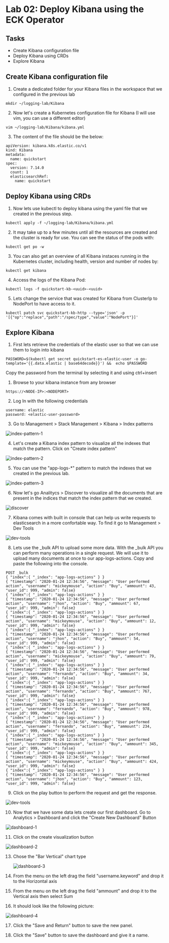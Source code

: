 # Lab 02: Deploy Kibana using the ECK Operator

## Tasks

 - Create Kibana configuration file
 - Deploy Kibana using CRDs
 - Explore Kibana

## Create Kibana configuration file

1. Create a dedicated folder for your Kibana files in the workspace that we configured in the previous lab

```
mkdir ~/logging-lab/Kibana
```


2. Now let's create a Kubernetes configuration file for Kibana (I will use vim, you can use a different editor)

```
vim ~/logging-lab/Kibana/kibana.yml
```

3. The content of the file should be the below:

```
apiVersion: kibana.k8s.elastic.co/v1
kind: Kibana
metadata:
  name: quickstart
spec:
  version: 7.14.0
  count: 1
  elasticsearchRef:
    name: quickstart
```

## Deploy Kibana using CRDs

1. Now lets use kubectl to deploy kibana using the yaml file that we created in the previous step.
  ```
  kubectl apply -f ~/logging-lab/Kibana/kibana.yml
  ```

2. It may take up to a few minutes until all the resources are created and the cluster is ready for use. You can see the status of the pods with:
  ```
  kubectl get po -w
  ```

3. You can also get an overview of all Kibana instaces running in the Kubernetes cluster, including health, version and number of nodes by:
  ```
  kubectl get kibana
  ```

4. Access the logs of the Kibana Pod:
  ```
  kubectl logs -f quickstart-kb-<uuid>-<uuid>
  ```

5. Lets change the service that was created for Kibana from ClusterIp to NodePort to have access to it.
  ```
  kubectl patch svc quickstart-kb-http --type='json' -p '[{"op":"replace","path":"/spec/type","value":"NodePort"}]'
  ```

## Explore Kibana

1. First lets retrieve the credentials of the elastic user so that we can use them to login into kibana
  ```
  PASSWORD=$(kubectl get secret quickstart-es-elastic-user -o go-template='{{.data.elastic | base64decode}}') &&  echo $PASSWORD
  ```
  Copy the password from the terminal by selecting it and using ctrl+insert

1. Browse to your kibana instance from any browser
  ```
  https://<NODE-IP>:<NODEPORT>
  ```

2. Log In with the following credentials
```
username: elastic
password: <elastic-user-password>
```

3. Go to Management > Stack Management > Kibana > Index patterns

  ![index-pattern-1](/images/index-pattern-1.png)

4. Let's create a Kibana index pattern to visualize all the indexes that match the pattern. Click on "Create index pattern" 

  ![index-pattern-2](/images/index-pattern-2.png)

5. You can use the "app-logs-*" pattern to match the indexes that we created in the previous lab.

  ![index-pattern-3](/images/index-pattern-3.png)

6. Now let's go Analitycs > Discover to visualize all the documents that are present in the indices that match the index pattern that we created.

  ![discover](/images/discover.png)

7. Kibana comes with built in console that can help us write requests to elasticsearch in a more confortable way. To find it go to Management > Dev Tools

  ![dev-tools](/images/dev-tools.png)

8. Lets use the _bulk API to upload some more data. With the _bulk API you can perform many operations in a single request. We will use it to upload many documents at once to our app-logs-actions. Copy and paste the following into the console.

```
POST _bulk
{ "index":{ "_index": "app-logs-actions" } }
{ "timestamp": "2020-01-24 12:34:56", "message": "User performed action", "username": "mickeymouse", "action": "Buy", "ammount": 43, "user_id": 999, "admin": false}
{ "index":{ "_index": "app-logs-actions" } }
{ "timestamp": "2020-01-24 12:34:56", "message": "User performed action", "username": "jhon", "action": "Buy", "ammount": 67, "user_id": 999, "admin": false}
{ "index":{ "_index": "app-logs-actions" } }
{ "timestamp": "2020-01-24 12:34:56", "message": "User performed action", "username": "mickeymouse", "action": "Buy", "ammount": 12, "user_id": 999, "admin": false}
{ "index":{ "_index": "app-logs-actions" } }
{ "timestamp": "2020-01-24 12:34:56", "message": "User performed action", "username": "jhon", "action": "Buy", "ammount": 54, "user_id": 999, "admin": false}
{ "index":{ "_index": "app-logs-actions" } }
{ "timestamp": "2020-01-24 12:34:56", "message": "User performed action", "username": "mickeymouse", "action": "Buy", "ammount": 79, "user_id": 999, "admin": false}
{ "index":{ "_index": "app-logs-actions" } }
{ "timestamp": "2020-01-24 12:34:56", "message": "User performed action", "username": "fernando", "action": "Buy", "ammount": 34, "user_id": 999, "admin": false}
{ "index":{ "_index": "app-logs-actions" } }
{ "timestamp": "2020-01-24 12:34:56", "message": "User performed action", "username": "fernando", "action": "Buy", "ammount": 767, "user_id": 999, "admin": false}
{ "index":{ "_index": "app-logs-actions" } }
{ "timestamp": "2020-01-24 12:34:56", "message": "User performed action", "username": "fernando", "action": "Buy", "ammount": 978, "user_id": 999, "admin": false}
{ "index":{ "_index": "app-logs-actions" } }
{ "timestamp": "2020-01-24 12:34:56", "message": "User performed action", "username": "fernando", "action": "Buy", "ammount": 234, "user_id": 999, "admin": false}
{ "index":{ "_index": "app-logs-actions" } }
{ "timestamp": "2020-01-24 12:34:56", "message": "User performed action", "username": "mickeymouse", "action": "Buy", "ammount": 345, "user_id": 999, "admin": false}
{ "index":{ "_index": "app-logs-actions" } }
{ "timestamp": "2020-01-24 12:34:56", "message": "User performed action", "username": "mickeymouse", "action": "Buy", "ammount": 424, "user_id": 999, "admin": false}
{ "index":{ "_index": "app-logs-actions" } }
{ "timestamp": "2020-01-24 12:34:56", "message": "User performed action", "username": "jhon", "action": "Buy", "ammount": 123, "user_id": 999, "admin": false}
```

9. Click on the play button to perform the request and get the response.

  ![dev-tools](/images/dev-tools-2.png)

10. Now that we have some data lets create our first dashboard. Go to Analytics > Dashboard and click the "Create New Dashboard" Button

  ![dashboard-1](/images/dashboard-1.png)

11. Click on the create visualization button

  ![dashboard-2](/images/dashboard-2.png)

13. Chose the "Bar Vertical" chart type
  
    ![dashboard-3](/images/dashboard-3.png)

14. From the menu on the left drag the field "username.keyword" and drop it to the Horizontal axis

15. From the menu on the left drag the field "ammount" and drop it to the Vertical axis then select Sum

17. It should look like the following picture:

  ![dashboard-4](/images/dashboard-4.png)

17. Click the "Save and Return" button to save the new panel.

18. Click the "Save" button to save the dashboard and give it a name.

